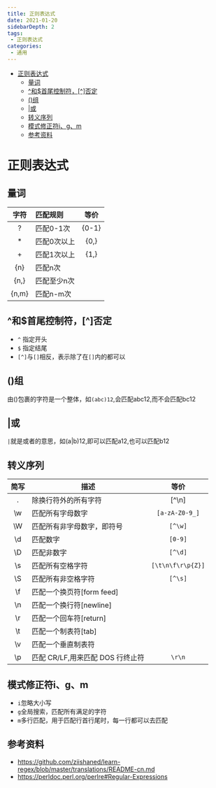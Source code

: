 ```yaml
---
title: 正则表达式
date: 2021-01-20
sidebarDepth: 2
tags:
 - 正则表达式
categories:
 - 通用
---
```

- [正则表达式](#正则表达式)
  - [量词](#量词)
  - [^和$首尾控制符，[^]否定](#和首尾控制符否定)
  - [()组](#组)
  - [|或](#或)
  - [转义序列](#转义序列)
  - [模式修正符i、g、m](#模式修正符igm)
  - [参考资料](#参考资料)

# 正则表达式
## 量词
|字符|匹配规则|等价|
| :----: | :---- | :----: |
|?|匹配0-1次|{0-1}|
|*|匹配0次以上|{0,}|
|+|匹配1次以上|{1,}|
|{n}|匹配n次||
|{n,}|匹配至少n次||
|{n,m}|匹配n-m次||
## ^和$首尾控制符，[^]否定
- `^` 指定开头
- `$` 指定结尾
- `[^]`与`[]`相反，表示除了在`[]`内的都可以
## ()组
由()包裹的字符是一个整体，如`(abc)12`,会匹配abc12,而不会匹配bc12
## |或
`|`就是或者的意思，如(a|b)12,即可以匹配a12,也可以匹配b12
## 转义序列
|简写|描述|等价|
|:----:|----|:----:|
|.|除换行符外的所有字符|[^\n]|
|\w|匹配所有字母数字|`[a-zA-Z0-9_]`|
|\W|匹配所有非字母数字，即符号|`[^\w]`|
|\d|匹配数字|`[0-9]`|
|\D|匹配非数字|`[^\d]`|
|\s|匹配所有空格字符|`[\t\n\f\r\p{Z}]`|
|\S|匹配所有非空格字符|`[^\s]`|
|\f|匹配一个换页符[form feed]||
|\n|匹配一个换行符[newline]||
|\r|匹配一个回车符[return]||
|\t|匹配一个制表符[tab]||
|\v|匹配一个垂直制表符||
|\p|匹配 CR/LF,用来匹配 DOS 行终止符|`\r\n`|
## 模式修正符i、g、m
- `i`忽略大小写
- `g`全局搜索，匹配所有满足的字符
- `m`多行匹配，用于匹配行首行尾时，每一行都可以去匹配
## 参考资料
- https://github.com/ziishaned/learn-regex/blob/master/translations/README-cn.md
- https://perldoc.perl.org/perlre#Regular-Expressions